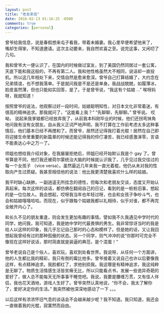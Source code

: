 ```yaml
---
layout: post
title: "老友来信"
date: 2016-02-13 01:16:25 -0500
comments: true
categories: [personal]
---
```


曾爷给我信息，说是春假想来屯子看我，带着未婚妻。我心里早便希望他来了， 嘴却生得笨，不知道邀请。这次主动要来，我自然欢喜之至。说完这事，又闲叨了几句。

我和曾爷大一便认识了，在国内的时候做过室友，到了美国仍然同居过一套公寓，天底下能和我这般的，不再有第二人。我和他性格虽然大不相同，说话却一直投机。所以这几年相处下来，交情自然是愈来愈深。曾爷自己打算结婚了，大约念在兄弟情谊，也不想我落单。于是就问我是不是还是单身。我战战兢兢，如履薄冰，脸皮虽然薄，但也只能如实回答，是了。于是曾爷说，“我这有个姑娘 ...” 唉呀妈呀，我就知道！

按照曾爷的说法，他观察过好一段时间，姑娘聪明知性，对日本文化非常着迷，有很高的精神追求。那我就问了，“这能看上我？” “先聊聊，先聊聊。” 曾爷说。 哎呦， 说起来我爹娘都已经放弃我了，从前我本科刚毕业的时候，他们还拐弯抹角地问我有没有女朋友。自从我义正词严地声明，我不打算在工作前考虑太多这种事情后，他们基本已经不再搅和了。而曾爷，居然还记得我打着光棍！居然在自己即将迎接生命里重要的新篇章的时候还能记得我的伶仃凄苦，我已经感激涕零，言语不能表达心中之万一了。

师姐也想给我介绍对象，在我屡屡拒绝后，师姐已经开始默认我是个 gay 了。曾爷算是不同，他打我还被荷尔蒙统治大脑的时候就认识我了，几乎见过我交往过的每一个女孩子 （vice versa）。虽然最近几年来我一直光着棍，他仍从未对我的性取向产生过质疑。我甚至相信他的说法：他比我更清楚我喜欢什么样的姑娘。 

我平时缺心缺肺，一副逍遥无所挂念的德性，但每次和老朋友交谈，态度又开始认真起来。每次这样的谈话，都仿佛在翻阅自己的日记，看到的是一桩桩旧事，想起的是一位位故人。我会想起，哎呀我当年也年轻过呀，也会和女孩子争吵斗气，也会和姑娘嘻嘻哈哈。而现在，似乎跟每个姑娘我都以礼相待，似乎对谁，都不再完全敞开内心了。

和长久不见的朋友重逢，则会发生更加有趣的事情。譬如我不久我遇见中学时代的同学，她问我，我可知道，我是她中学时代最畏惧的男生。我非常惊讶当时的我是给人以这样的印象，我几乎忘记自己那时的心态和模样了。但是她的话，又让我回想起我曾经有过的那种孤傲的状态。另一个同学，则气冲冲的说“你那时可完全不像现在这样好说话，那时简直就是装逼的典范，是个混蛋！”

曾爷老说自己是个俗人，喜欢玩，喜欢到处看世界。我说呀，从任何一个方面讲，他的人生都比我的精彩，我只有倒的霉比他多。曾爷接着又说自己也许以后要像我这样，有点精神追求。我脸都红了，求他别损我。我这哪是有精神追求，我这纯粹是无聊了。物质生活情感生活皆贫瘠无比，所以只能看点书，发展一些诡异奇葩的爱好了，做人总不能每天无所事事干睡觉吧。我说，我要是腰缠万贯，又有佳人伴侣，我也花天酒地，游戏人生好了。曾爷突然认真地说，“你不会，我太了解你了，爱好决定你的生活。” 我突然被他深深地感动了一下 。。。

以后这样有浓浓怀旧气息的谈话会不会越来越少呢？我不知道。我只知道，我还会一直做着我的光棍，寂寞然而自由。




